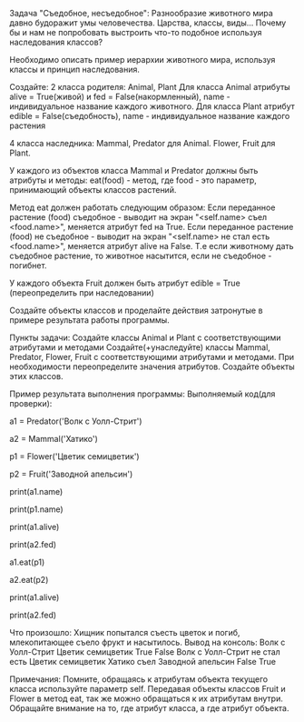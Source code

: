 Задача "Съедобное, несъедобное": 
Разнообразие животного мира давно будоражит умы человечества. Царства, классы, виды... Почему бы и нам не попробовать выстроить что-то подобное используя наследования классов?

Необходимо описать пример иерархии животного мира, используя классы и принцип наследования.

Создайте: 2 класса родителя: Animal, Plant Для класса Animal атрибуты alive = True(живой) и fed = False(накормленный), name - индивидуальное название каждого животного. 
Для класса Plant атрибут edible = False(съедобность), name - индивидуальное название каждого растения

4 класса наследника: Mammal, Predator для Animal. Flower, Fruit для Plant.

У каждого из объектов класса Mammal и Predator должны быть атрибуты и методы: eat(food) - метод, где food - это параметр, принимающий объекты классов растений.

Метод eat должен работать следующим образом: Если переданное растение (food) съедобное - выводит на экран "<self.name> съел <food.name>", меняется атрибут fed на True. 
Если переданное растение (food) не съедобное - выводит на экран "<self.name> не стал есть <food.name>", меняется атрибут alive на False. Т.е если животному дать съедобное растение,
то животное насытится, если не съедобное - погибнет.

У каждого объекта Fruit должен быть атрибут edible = True (переопределить при наследовании)

Создайте объекты классов и проделайте действия затронутые в примере результата работы программы.

Пункты задачи: Создайте классы Animal и Plant с соответствующими атрибутами и методами Создайте(+унаследуйте) классы Mammal, Predator, Flower, Fruit с соответствующими атрибутами и
методами. При необходимости переопределите значения атрибутов. Создайте объекты этих классов.

Пример результата выполнения программы: Выполняемый код(для проверки): 

a1 = Predator('Волк с Уолл-Стрит') 

a2 = Mammal('Хатико') 

p1 = Flower('Цветик семицветик') 

p2 = Fruit('Заводной апельсин')


print(a1.name) 

print(p1.name)


print(a1.alive) 

print(a2.fed) 

a1.eat(p1) 

a2.eat(p2) 

print(a1.alive) 

print(a2.fed)

Что произошло: Хищник попытался съесть цветок и погиб, млекопитающее съело фрукт и насытилось.
Вывод на консоль: Волк с Уолл-Стрит Цветик семицветик True False Волк с Уолл-Стрит не стал есть Цветик семицветик Хатико съел Заводной апельсин False True

Примечания: Помните, обращаясь к атрибутам объекта текущего класса используйте параметр self. Передавая объекты классов Fruit и Flower в метод eat, так же можно обращаться к 
их атрибутам внутри. Обращайте внимание на то, где атрибут класса, а где атрибут объекта.
